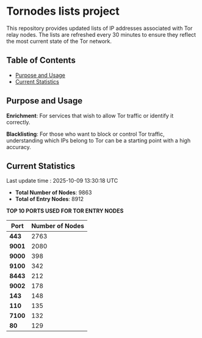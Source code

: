# Tornodes lists project

This repository provides updated lists of IP addresses associated with Tor relay nodes. The lists are refreshed every 30 minutes to ensure they reflect the most current state of the Tor network.

## Table of Contents

- [Purpose and Usage](#purpose-and-usage)
- [Current Statistics](#current-statistics)


## Purpose and Usage

**Enrichment**: For services that wish to allow Tor traffic or identify it correctly.

**Blacklisting**: For those who want to block or control Tor traffic, understanding which IPs belong to Tor can be a starting point with a high accuracy.

## Current Statistics

Last update time : 2025-10-09 13:30:18 UTC

- **Total Number of Nodes**: 9863
- **Total of Entry Nodes**: 8912

**TOP 10 PORTS USED FOR TOR ENTRY NODES**

| **Port** | **Number of Nodes** |
|------|-----------------|
| **443**   | 2763  |
| **9001**   | 2080  |
| **9000**   | 398  |
| **9100**   | 342  |
| **8443**   | 212  |
| **9002**   | 178  |
| **143**   | 148  |
| **110**   | 135  |
| **7100**   | 132  |
| **80**   | 129  |

